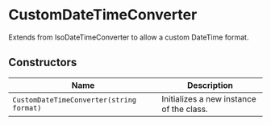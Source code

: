 
# CustomDateTimeConverter

Extends from IsoDateTimeConverter to allow a custom DateTime format.

## Constructors

| Name | Description |
|  --- | --- |
| `CustomDateTimeConverter(string format)` | Initializes a new instance of the <see cref="CustomDateTimeConverter"/> class. |

